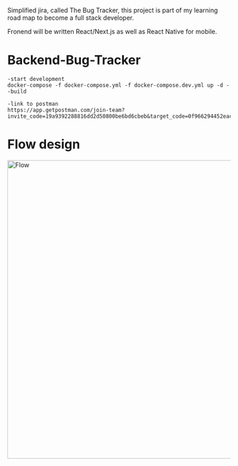 Simplified jira, called The Bug Tracker, this project is part of my learning road map to become a full stack developer.

Fronend will be written React/Next.js as well as React Native for mobile.

# Backend-Bug-Tracker

    -start development
    docker-compose -f docker-compose.yml -f docker-compose.dev.yml up -d --build

    -link to postman 
    https://app.getpostman.com/join-team?invite_code=19a9392288816dd2d50800be6bd6cbeb&target_code=0f966294452eac153ba5a14e8eac911a


# Flow design
<img width="673" alt="Flow" src="https://user-images.githubusercontent.com/89450753/232524291-76b92923-033b-419e-aa9a-870d3cc4c8ee.png">
